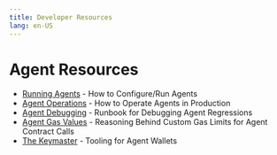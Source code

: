 ```yaml
---
title: Developer Resources
lang: en-US
---
```


# Agent Resources

- [Running Agents](./running-agents.md) - How to Configure/Run Agents
- [Agent Operations](./agent-operations.md) - How to Operate Agents in Production
- [Agent Debugging](./debug-agents.md) - Runbook for Debugging Agent Regressions
- [Agent Gas Values](./gas-values.md) - Reasoning Behind Custom Gas Limits for Agent Contract Calls
- [The Keymaster](./the-keymaster.md) - Tooling for Agent Wallets
